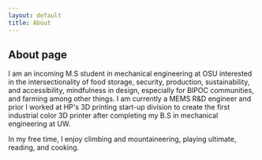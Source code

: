 ```yaml
---
layout: default
title: About
---
```

## About page

I am an incoming M.S student in mechanical engineering at OSU interested in the intersectionality of food storage, security, production, sustainability, and accessibility, mindfulness in design, especially for BIPOC communities, and farming among other things.  I am currently a MEMS R&D engineer and prior I worked at HP's 3D printing start-up division to create the first industrial color 3D printer after completing my B.S in mechanical engineering at UW.  

In my free time, I enjoy climbing and mountaineering, playing ultimate, reading, and cooking. 
